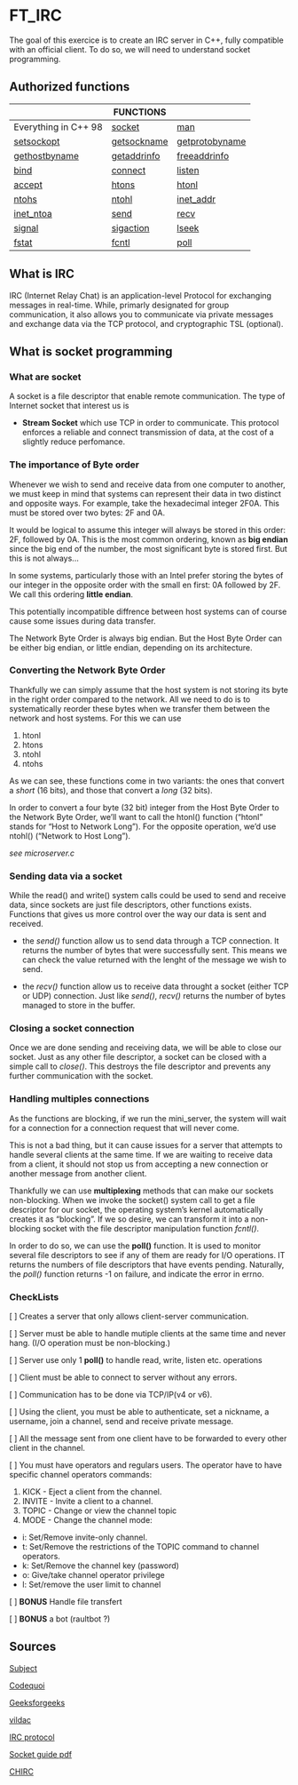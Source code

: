 # FT_IRC

The goal of this exercice is to create an IRC server in C++, fully compatible with an official client. To do so, we will need to understand socket programming.

## Authorized functions
| | FUNCTIONS | |
| --- | --- | --- |
| Everything in C++ 98 | [socket](http://manpagesfr.free.fr/man/man2/socket.2.html) | [man](http://manpagesfr.free.fr/man/man2/close.2.html) |
| [setsockopt](https://linux.die.net/man/2/setsockopt) | [getsockname](http://manpagesfr.free.fr/man/man2/getsockopt.2.html) | [getprotobyname](https://linux.die.net/man/3/getprotobyname) |
| [gethostbyname](https://man7.org/linux/man-pages/man3/gethostbyname.3.html) | [getaddrinfo](http://manpagesfr.free.fr/man/man3/getaddrinfo.3.html) | [freeaddrinfo](https://man7.org/linux/man-pages/man3/freeaddrinfo.3p.html) |
| [bind](http://manpagesfr.free.fr/man/man2/bind.2.html) | [connect](http://manpagesfr.free.fr/man/man2/connect.2.html) | [listen](http://manpagesfr.free.fr/man/man2/listen.2.html) |
| [accept](http://manpagesfr.free.fr/man/man2/accept.2.html) | [htons](https://linux.die.net/man/3/htons) | [htonl](https://linux.die.net/man/3/htonl) |
| [ntohs](https://fr.manpages.org/ntohs/3) | [ntohl](https://linux.die.net/man/3/ntohl) | [inet_addr](https://linux.die.net/man/3/inet_addr) |
| [inet_ntoa](https://linux.die.net/man/3/inet_ntoa) | [send](manpagesfr.free.fr/man/man2/send.2.html) | [recv](http://manpagesfr.free.fr/man/man2/recv.2.html) |
| [signal](http://manpagesfr.free.fr/man/man2/signal.2.html) | [sigaction](manpagesfr.free.fr/man/man2/sigaction.2.html) | [lseek](http://manpagesfr.free.fr/man/man2/lseek.2.html) |
| [fstat](https://linux.die.net/man/2/fstat) | [fcntl](http://manpagesfr.free.fr/man/man2/fcntl.2.html) | [poll](http://manpagesfr.free.fr/man/man2/poll.2.html) |

## What is IRC

IRC (Internet Relay Chat) is  an application-level Protocol for exchanging messages in real-time. While, primarly designated for group communication, it also allows you to communicate via private messages and exchange data via the TCP protocol, and cryptographic TSL (optional).

## What is socket programming

### What are socket

A socket is a file descriptor that enable remote communication. The type of Internet socket that interest us is

- **Stream Socket** which use TCP in order to communicate. This protocol enforces a reliable and connect transmission of data, at the cost of a slightly reduce perfomance.

### The importance of Byte order

Whenever we wish to send and receive data from one computer to another, we must keep in mind that systems can represent their data in two distinct and opposite ways.
For example, take the hexadecimal integer 2F0A. This must be stored over two bytes: 2F and 0A.

It would be logical to assume this integer will always be stored in this order: 2F, followed by 0A. This is the most common ordering, known as **big endian** since the big end of the number, the most significant byte is stored first. But this is not always...

In some systems, particularly those with an Intel prefer storing the bytes of our integer in the opposite order with the small en first: 0A followed by 2F. We call this ordering **little endian**.

This potentially incompatible diffrence between host systems can of course cause some issues during data transfer.

The Network Byte Order is always big endian. But the Host Byte Order can be either big endian, or little endian, depending on its architecture.

### Converting the Network Byte Order

Thankfully we can simply assume that the host system is not storing its byte in the right order compared to the network. All we need to do is to systematically reorder these bytes when we transfer them between the network and host systems. For this we can use

1. htonl
2. htons
3. ntohl
4. ntohs

As we can see, these functions come in two variants: the ones that convert a _short_ (16 bits), and those that convert a _long_ (32 bits).

In order to convert a four byte (32 bit) integer from the Host Byte Order to the Network Byte Order, we’ll want to call the htonl() function (“htonl” stands for “Host to Network Long”). For the opposite operation, we’d use ntohl() (“Network to Host Long”).

_see microserver.c_

### Sending data via a socket

While the read() and write() system calls could be used to send and receive data, since sockets are just file descriptors, other functions exists. Functions that gives us more control over the way our data is sent and received.

- the _send()_ function allow us to send data through a TCP connection. It returns the number of bytes that were successfully sent. This means we can check the value returned with the lenght of the message we wish to send.

- the _recv()_ function allow us to receive data throught a socket (either TCP or UDP) connection. Just like _send()_, _recv()_ returns the number of bytes managed to store in the buffer. 

### Closing a socket connection

Once we are done sending and receiving data, we will be able to close our socket. Just as any other file descriptor, a socket can be closed with a simple call to _close()_. This destroys the file descriptor and prevents any further communication with the socket.

### Handling multiples connections

As the functions are blocking, if we run the mini_server, the system will wait for a connection for a connection request that will never come.

This is not a bad thing, but it can cause issues for a server that attempts to handle several clients at the same time. If we are waiting to receive data from a client, it should not stop us from accepting a new connection or another message from another client.

Thankfully we can use **multiplexing** methods that can make our sockets non-blocking. When we invoke the socket() system call to get a file descriptor for our socket, the operating system’s kernel automatically creates it as “blocking”. If we so desire, we can transform it into a non-blocking socket with the file descriptor manipulation function _fcntl()_.

In order to do so, we can use the **poll()** function. It is used to monitor several file descriptors to see if any of them are ready for I/O operations. IT returns the numbers of file descriptors that have events pending. Naturally, the _poll()_ function returns -1 on failure, and indicate the error in errno.

### CheckLists

[ ] Creates a server that only allows client-server communication.

[ ] Server must be able to handle mutiple clients at the same time and never hang. (I/O operation must be non-blocking.)

[ ] Server use only 1 **poll()** to handle read, write, listen etc. operations

[ ] Client must be able to connect to server without any errors.

[ ] Communication has to be done via TCP/IP(v4 or v6).

[ ] Using the client, you must be able to authenticate, set a nickname, a username, join a channel, send and receive private message.

[ ] All the message sent from one client have to be forwarded to every other client in the channel.

[ ] You must have operators and regulars users. The operator have to have specific channel operators commands:

1. KICK - Eject a client from the channel.
2. INVITE - Invite a client to a channel.
3. TOPIC - Change or view the channel topic
4. MODE - Change the channel mode:

- i: Set/Remove invite-only channel.
- t: Set/Remove the restrictions of the TOPIC command to channel operators.
- k: Set/Remove the channel key (password)
- o: Give/take channel operator privilege
- l: Set/remove the user limit to channel

[ ] **BONUS** Handle file transfert

[ ] **BONUS** a bot (raultbot ?)

## Sources

[Subject](https://cdn.intra.42.fr/pdf/pdf/120067/en.subject.pdf)

[Codequoi](https://www.codequoi.com/en/sockets-and-network-programming-in-c/)

[Geeksforgeeks](https://www.geeksforgeeks.org/socket-programming-in-cc-handling-multiple-clients-on-server-without-multi-threading/)

[vildac](http://vidalc.chez.com/lf/socket.html)

[IRC protocol](https://modern.ircdocs.horse/)

[Socket guide pdf](https://beej.us/guide/bgnet/pdf/bgnet_a4_c_1.pdf)

[CHIRC](http://chi.cs.uchicago.edu/chirc/irc.html)